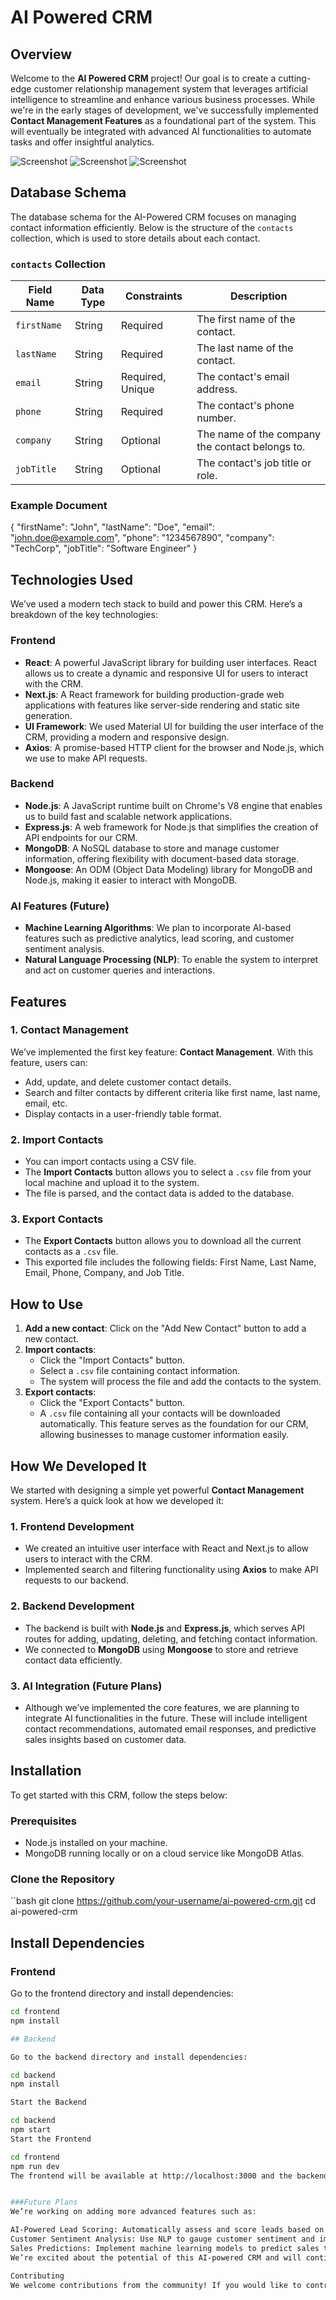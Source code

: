 # AI Powered CRM

## Overview

Welcome to the **AI Powered CRM** project! Our goal is to create a cutting-edge customer relationship management system that leverages artificial intelligence to streamline and enhance various business processes. While we're in the early stages of development, we've successfully implemented **Contact Management Features** as a foundational part of the system. This will eventually be integrated with advanced AI functionalities to automate tasks and offer insightful analytics.

![Screenshot](/sc1.png)
![Screenshot](/sc2.png)
![Screenshot](/sc3.png)

## Database Schema

The database schema for the AI-Powered CRM focuses on managing contact information efficiently. Below is the structure of the `contacts` collection, which is used to store details about each contact.

### `contacts` Collection

| Field Name  | Data Type   | Constraints                   | Description                               |
|-------------|-------------|-------------------------------|-------------------------------------------|
| `firstName` | String      | Required                     | The first name of the contact.           |
| `lastName`  | String      | Required                     | The last name of the contact.            |
| `email`     | String      | Required, Unique             | The contact's email address.             |
| `phone`     | String      | Required                     | The contact's phone number.              |
| `company`   | String      | Optional                     | The name of the company the contact belongs to. |
| `jobTitle`  | String      | Optional                     | The contact's job title or role.         |

### Example Document

{
  "firstName": "John",
  "lastName": "Doe",
  "email": "john.doe@example.com",
  "phone": "1234567890",
  "company": "TechCorp",
  "jobTitle": "Software Engineer"
}


## Technologies Used

We’ve used a modern tech stack to build and power this CRM. Here’s a breakdown of the key technologies:

### Frontend

- **React**: A powerful JavaScript library for building user interfaces. React allows us to create a dynamic and responsive UI for users to interact with the CRM.
- **Next.js**: A React framework for building production-grade web applications with features like server-side rendering and static site generation.
- **UI Framework**: We used Material UI for building the user interface of the CRM, providing a modern and responsive design.
- **Axios**: A promise-based HTTP client for the browser and Node.js, which we use to make API requests.

### Backend

- **Node.js**: A JavaScript runtime built on Chrome's V8 engine that enables us to build fast and scalable network applications.
- **Express.js**: A web framework for Node.js that simplifies the creation of API endpoints for our CRM.
- **MongoDB**: A NoSQL database to store and manage customer information, offering flexibility with document-based data storage.
- **Mongoose**: An ODM (Object Data Modeling) library for MongoDB and Node.js, making it easier to interact with MongoDB.

### AI Features (Future)

- **Machine Learning Algorithms**: We plan to incorporate AI-based features such as predictive analytics, lead scoring, and customer sentiment analysis.
- **Natural Language Processing (NLP)**: To enable the system to interpret and act on customer queries and interactions.

## Features

### 1. **Contact Management**
We’ve implemented the first key feature: **Contact Management**. With this feature, users can:
- Add, update, and delete customer contact details.
- Search and filter contacts by different criteria like first name, last name, email, etc.
- Display contacts in a user-friendly table format.
### 2. Import Contacts
- You can import contacts using a CSV file.
- The **Import Contacts** button allows you to select a `.csv` file from your local machine and upload it to the system.
- The file is parsed, and the contact data is added to the database.

### 3. Export Contacts
- The **Export Contacts** button allows you to download all the current contacts as a `.csv` file.
- This exported file includes the following fields: First Name, Last Name, Email, Phone, Company, and Job Title.

## How to Use

1. **Add a new contact**: Click on the "Add New Contact" button to add a new contact.
2. **Import contacts**: 
   - Click the "Import Contacts" button.
   - Select a `.csv` file containing contact information.
   - The system will process the file and add the contacts to the system.
3. **Export contacts**: 
   - Click the "Export Contacts" button.
   - A `.csv` file containing all your contacts will be downloaded automatically.
This feature serves as the foundation for our CRM, allowing businesses to manage customer information easily.

## How We Developed It

We started with designing a simple yet powerful **Contact Management** system. Here’s a quick look at how we developed it:

### 1. Frontend Development

- We created an intuitive user interface with React and Next.js to allow users to interact with the CRM.
- Implemented search and filtering functionality using **Axios** to make API requests to our backend.

### 2. Backend Development

- The backend is built with **Node.js** and **Express.js**, which serves API routes for adding, updating, deleting, and fetching contact information.
- We connected to **MongoDB** using **Mongoose** to store and retrieve contact data efficiently.

### 3. AI Integration (Future Plans)

- Although we’ve implemented the core features, we are planning to integrate AI functionalities in the future. These will include intelligent contact recommendations, automated email responses, and predictive sales insights based on customer data.

## Installation

To get started with this CRM, follow the steps below:

### Prerequisites

- Node.js installed on your machine.
- MongoDB running locally or on a cloud service like MongoDB Atlas.

### Clone the Repository

``bash
git clone https://github.com/your-username/ai-powered-crm.git
cd ai-powered-crm
## Install Dependencies

### Frontend
Go to the frontend directory and install dependencies:

```bash
cd frontend
npm install

## Backend

Go to the backend directory and install dependencies:

cd backend
npm install

Start the Backend

cd backend
npm start
Start the Frontend

cd frontend
npm run dev
The frontend will be available at http://localhost:3000 and the backend will be running on http://localhost:5000.


###Future Plans
We’re working on adding more advanced features such as:

AI-Powered Lead Scoring: Automatically assess and score leads based on their interactions and data.
Customer Sentiment Analysis: Use NLP to gauge customer sentiment and improve interactions.
Sales Predictions: Implement machine learning models to predict sales trends and outcomes.
We’re excited about the potential of this AI-powered CRM and will continue to expand its capabilities over time!

Contributing
We welcome contributions from the community! If you would like to contribute to the project, please fork the repository and create a pull request. Make sure to follow our code of conduct and contribution guidelines..
